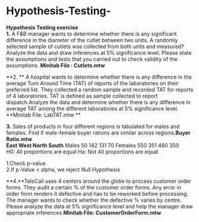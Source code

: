 # Hypothesis-Testing-
**Hypothesis Testing  exercise**</br>
**1.** A F&B manager wants to determine whether there is any significant difference in the diameter of the cutlet between two units. A randomly selected sample of cutlets was collected from both units and measured? Analyze the data and draw inferences at 5% significance level. Please state the assumptions and tests that you carried out to check validity of the assumptions.
 **Minitab File : Cutlets.mtw**</br>

**2. ** A hospital wants to determine whether there is any difference in the average Turn Around Time (TAT) of reports of the laboratories on their preferred list. They collected a random sample and recorded TAT for reports of 4 laboratories. TAT is defined as sample collected to report dispatch.Analyze the data and determine whether there is any difference in average TAT among the different laboratories at 5% significance level.
**Minitab File: LabTAT.mtw **</br>

**3.** Sales of products in four different regions is tabulated for males and females. Find if male-female buyer rations are similar across regions.**Buyer Ratio.mtw**</br>
	**East	West	North	South**
Males	50	142	131	70
Females	550	351	480	350</br>
H0: All proportions are equal
Ha: Not All proportions are equal</br>

1.Check p-value</br>
2.If p-Value < alpha, we reject Null Hypothesis</br>

**4.**TeleCall uses 4 centers around the globe to process customer order forms. They audit a certain %  of the customer order forms. Any error in order form renders it defective and has to be reworked before processing.  The manager wants to check whether the defective %  varies by centre. Please analyze the data at 5% significance level and help the manager draw appropriate inferences
**Minitab File: CustomerOrderForm.mtw**</br>




 



    
